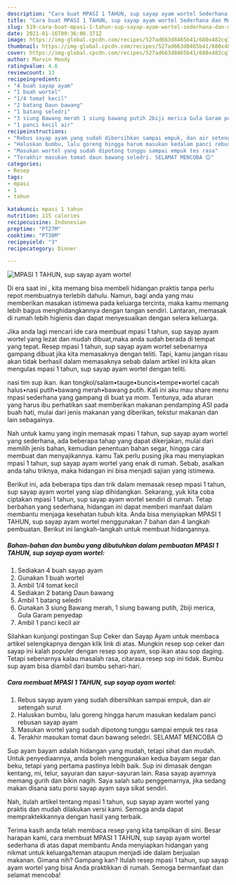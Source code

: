 ```yaml
---
description: "Cara buat MPASI 1 TAHUN, sup sayap ayam wortel Sederhana dan Mudah Dibuat"
title: "Cara buat MPASI 1 TAHUN, sup sayap ayam wortel Sederhana dan Mudah Dibuat"
slug: 519-cara-buat-mpasi-1-tahun-sup-sayap-ayam-wortel-sederhana-dan-mudah-dibuat
date: 2021-01-16T09:36:06.371Z
image: https://img-global.cpcdn.com/recipes/527ad663d8465b41/680x482cq70/mpasi-1-tahun-sup-sayap-ayam-wortel-foto-resep-utama.jpg
thumbnail: https://img-global.cpcdn.com/recipes/527ad663d8465b41/680x482cq70/mpasi-1-tahun-sup-sayap-ayam-wortel-foto-resep-utama.jpg
cover: https://img-global.cpcdn.com/recipes/527ad663d8465b41/680x482cq70/mpasi-1-tahun-sup-sayap-ayam-wortel-foto-resep-utama.jpg
author: Marvin Moody
ratingvalue: 4.6
reviewcount: 13
recipeingredient:
- "4 buah sayap ayam"
- "1 buah wortel"
- "1/4 tomat kecil"
- "2 batang Daun bawang"
- "1 batang seledri"
- "3 siung Bawang merah 1 siung bawang putih 2biji merica Gula Garam penyedap"
- "1 panci kecil air"
recipeinstructions:
- "Rebus sayap ayam yang sudah dibersihkan sampai empuk, dan air setengah surut"
- "Haluskan bumbu, lalu goreng hingga harum masukan kedalam panci rebusan sayap ayam"
- "Masukan wortel yang sudah dipotong tunggu sampai empuk tes rasa"
- "Terakhir masukan tomat daun bawang seledri. SELAMAT MENCOBA 😊"
categories:
- Resep
tags:
- mpasi
- 1
- tahun

katakunci: mpasi 1 tahun 
nutrition: 115 calories
recipecuisine: Indonesian
preptime: "PT27M"
cooktime: "PT30M"
recipeyield: "3"
recipecategory: Dinner

---
```



![MPASI 1 TAHUN, sup sayap ayam wortel](https://img-global.cpcdn.com/recipes/527ad663d8465b41/680x482cq70/mpasi-1-tahun-sup-sayap-ayam-wortel-foto-resep-utama.jpg)

Di era  saat ini , kita memang bisa membeli hidangan praktis tanpa perlu repot membuatnya terlebih dahulu. Namun, bagi anda yang mau memberikan masakan istimewa pada keluarga tercinta, maka kamu memang lebih bagus menghidangkannya dengan tangan sendiri. Lantaran, memasak di rumah lebih higienis dan dapat menyesuaikan dengan selera keluarga.

Jika anda lagi mencari ide cara membuat mpasi 1 tahun, sup sayap ayam wortel yang lezat dan mudah dibuat,maka anda sudah berada di tempat yang tepat. Resep mpasi 1 tahun, sup sayap ayam wortel  sebenarnya gampang dibuat jika kita memasaknya dengan teliti. Tapi, kamu jangan risau akan tidak berhasil dalam memasaknya 
sebab dalam artikel ini kita akan mengulas mpasi 1 tahun, sup sayap ayam wortel dengan teliti.  

nasi tim sup ikan. ikan tongkol/salam•tauge•buncis•tempe•wortel cacah halus•nasi putih•bawang merah•bawang putih. Kali ini aku mau share menu mpasi sederhana yang gampang di buat ya mom. Tentunya, ada aturan yang harus ibu perhatikan saat memberikan makanan pendamping ASI pada buah hati, mulai dari jenis makanan yang diberikan, tekstur makanan dan lain sebagainya.

Nah untuk kamu yang ingin memasak mpasi 1 tahun, sup sayap ayam wortel yang sederhana, ada beberapa tahap yang dapat dikerjakan, mulai dari memilih jenis bahan, kemudian penentuan bahan segar, hingga cara membuat dan menyajikannya. kamu Tak perlu pusing jika mau menyiapkan mpasi 1 tahun, sup sayap ayam wortel yang enak di rumah. Sebab, asalkan anda  tahu triknya, maka hidangan ini bisa menjadi sajian yang istimewa.

Berikut ini, ada beberapa tips dan trik dalam memasak resep mpasi 1 tahun, sup sayap ayam wortel yang siap dihidangkan. Sekarang, yuk kita coba ciptakan mpasi 1 tahun, sup sayap ayam wortel sendiri di rumah. Tetap berbahan yang sederhana, hidangan ini dapat memberi manfaat dalam membantu menjaga kesehatan tubuh kita. Anda bisa menyiapkan MPASI 1 TAHUN, sup sayap ayam wortel menggunakan 7 bahan dan 4 langkah pembuatan. Berikut ini langkah-langkah untuk membuat hidangannya.

<!--inarticleads1-->

##### Bahan-bahan dan bumbu yang dibutuhkan dalam pembuatan MPASI 1 TAHUN, sup sayap ayam wortel:

1. Sediakan 4 buah sayap ayam
1. Gunakan 1 buah wortel
1. Ambil 1/4 tomat kecil
1. Sediakan 2 batang Daun bawang
1. Ambil 1 batang seledri
1. Gunakan 3 siung Bawang merah, 1 siung bawang putih, 2biji merica, Gula Garam penyedap
1. Ambil 1 panci kecil air


Silahkan kunjungi postingan Sup Ceker dan Sayap Ayam untuk membaca artikel selengkapnya dengan klik link di atas. Mungkin resep sop ceker dan sayap ini kalah populer dengan resep sop ayam, sop ikan atau sop daging. Tetapi sebenarnya kalau masalah rasa, citarasa resep sop ini tidak. Bumbu sup ayam bisa diambil dari bumbu sehari-hari. 

<!--inarticleads2-->

##### Cara membuat MPASI 1 TAHUN, sup sayap ayam wortel:

1. Rebus sayap ayam yang sudah dibersihkan sampai empuk, dan air setengah surut
1. Haluskan bumbu, lalu goreng hingga harum masukan kedalam panci rebusan sayap ayam
1. Masukan wortel yang sudah dipotong tunggu sampai empuk tes rasa
1. Terakhir masukan tomat daun bawang seledri. SELAMAT MENCOBA 😊


Sup ayam bayam adalah hidangan yang mudah, tetapi sihat dan mudah. Untuk penyediaannya, anda boleh menggunakan kedua bayam segar dan beku, tetapi yang pertama pastinya lebih baik. Sup ini dimasak dengan kentang, mi, telur, sayuran dan sayur-sayuran lain. Rasa sayap ayamnya memang gurih dan bikin nagih. Saya salah satu penggemarnya, jika sedang makan disana satu porsi sayap ayam saya sikat sendiri. 

Nah, itulah artikel tentang  mpasi 1 tahun, sup sayap ayam wortel  yang praktis dan mudah dilakukan versi kami. Semoga anda dapat mempraktekkannya dengan hasil yang terbaik. 

Terima kasih anda telah membaca resep yang kita tampilkan di sini. Besar harapan kami, cara membuat  MPASI 1 TAHUN, sup sayap ayam wortel sederhana di atas dapat membantu Anda menyiapkan hidangan yang nikmat untuk keluarga/teman ataupun menjadi ide dalam berjualan makanan. Gimana nih? Gampang kan? Itulah resep mpasi 1 tahun, sup sayap ayam wortel yang bisa Anda praktikkan di rumah. Semoga bermanfaat dan selamat mencoba!

